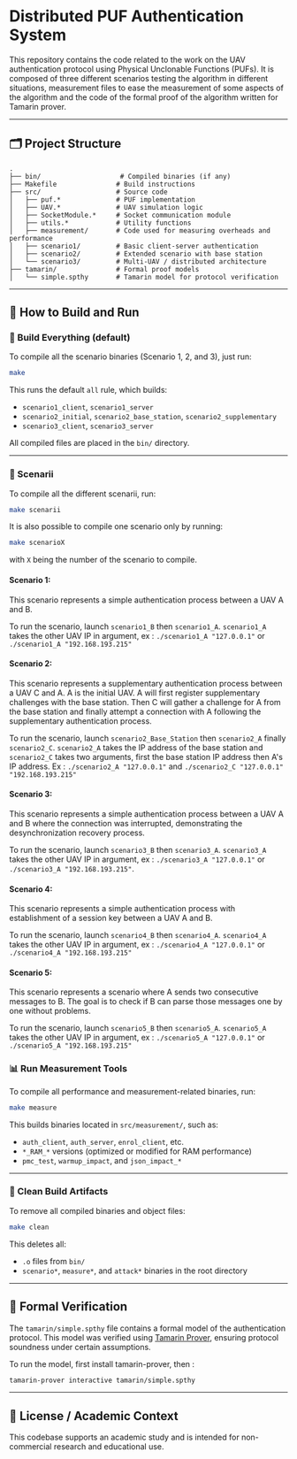 # Distributed PUF Authentication System

This repository contains the code related to the work on the UAV authentication protocol using Physical Unclonable Functions (PUFs). It is composed of three different scenarios testing the algorithm in different situations, measurement files to ease the measurement of some aspects of the algorithm and the code of the formal proof of the algorithm written for Tamarin prover. 

---

## 🗂️ Project Structure

```
.
├── bin/                    # Compiled binaries (if any)
├── Makefile               # Build instructions
├── src/                   # Source code
│   ├── puf.*              # PUF implementation
│   ├── UAV.*              # UAV simulation logic
│   ├── SocketModule.*     # Socket communication module
│   ├── utils.*            # Utility functions
│   ├── measurement/       # Code used for measuring overheads and performance
│   ├── scenario1/         # Basic client-server authentication
│   ├── scenario2/         # Extended scenario with base station
│   └── scenario3/         # Multi-UAV / distributed architecture
├── tamarin/               # Formal proof models
│   └── simple.spthy       # Tamarin model for protocol verification
```

---

## 🚀 How to Build and Run

### 🔨 Build Everything (default)
To compile all the scenario binaries (Scenario 1, 2, and 3), just run:

```bash
make
```

This runs the default `all` rule, which builds:
- `scenario1_client`, `scenario1_server`
- `scenario2_initial`, `scenario2_base_station`, `scenario2_supplementary`
- `scenario3_client`, `scenario3_server`

All compiled files are placed in the `bin/` directory.

---

### 📜 Scenarii
To compile all the different scenarii, run: 

```bash
make scenarii
```

It is also possible to compile one scenario only by running: 

```bash
make scenarioX
```
with `X` being the number of the scenario to compile. 

#### Scenario 1: 
This scenario represents a simple authentication process between a UAV A and B. 

To run the scenario, launch `scenario1_B` then `scenario1_A`. `scenario1_A` takes the other UAV IP in argument, ex : `./scenario1_A "127.0.0.1"` or `./scenario1_A "192.168.193.215"`

#### Scenario 2: 
This scenario represents a supplementary authentication process between a UAV C and A. A is the initial UAV. A will first register supplementary challenges with the base station. Then C will gather a challenge for A from the base station and finally attempt a connection with A following the supplementary authentication process. 

To run the scenario, launch `scenario2_Base_Station` then `scenario2_A` finally `scenario2_C`. `scenario2_A` takes the IP address of the base station and `scenario2_C` takes two arguments, first the base station IP address then A's IP address. Ex : `./scenario2_A "127.0.0.1"` and `./scenario2_C "127.0.0.1" "192.168.193.215"`

#### Scenario 3: 
This scenario represents a simple authentication process between a UAV A and B where the connection was interrupted, demonstrating the desynchronization recovery process. 

To run the scenario, launch `scenario3_B` then `scenario3_A`. `scenario3_A` takes the other UAV IP in argument, ex : `./scenario3_A "127.0.0.1"` or `./scenario3_A "192.168.193.215"`.

#### Scenario 4:
This scenario represents a simple authentication process with establishment of a session key between a UAV A and B. 

To run the scenario, launch `scenario4_B` then `scenario4_A`. `scenario4_A` takes the other UAV IP in argument, ex : `./scenario4_A "127.0.0.1"` or `./scenario4_A "192.168.193.215"`

#### Scenario 5:
This scenario represents a scenario where A sends two consecutive messages to B. The goal is to check if B can parse those messages one by one without problems. 

To run the scenario, launch `scenario5_B` then `scenario5_A`. `scenario5_A` takes the other UAV IP in argument, ex : `./scenario5_A "127.0.0.1"` or `./scenario5_A "192.168.193.215"`

### 📊 Run Measurement Tools
To compile all performance and measurement-related binaries, run:

```bash
make measure
```

This builds binaries located in `src/measurement/`, such as:
- `auth_client`, `auth_server`, `enrol_client`, etc.
- `*_RAM_*` versions (optimized or modified for RAM performance)
- `pmc_test`, `warmup_impact`, and `json_impact_*`

---

### 🧹 Clean Build Artifacts
To remove all compiled binaries and object files:

```bash
make clean
```

This deletes all:
- `.o` files from `bin/`
- `scenario*`, `measure*`, and `attack*` binaries in the root directory

---

## 📐 Formal Verification

The `tamarin/simple.spthy` file contains a formal model of the authentication protocol. This model was verified using [Tamarin Prover](https://tamarin-prover.com/), ensuring protocol soundness under certain assumptions.

To run the model, first install tamarin-prover, then :
```bash
tamarin-prover interactive tamarin/simple.spthy
```
---

## 📄 License / Academic Context

This codebase supports an academic study and is intended for non-commercial research and educational use.
